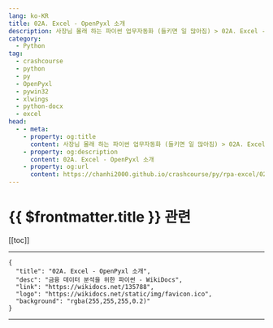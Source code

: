 ```yaml
---
lang: ko-KR
title: 02A. Excel - OpenPyxl 소개 
description: 사장님 몰래 하는 파이썬 업무자동화 (들키면 일 많아짐) > 02A. Excel - OpenPyxl 소개 
category:
  - Python
tag: 
  - crashcourse
  - python
  - py
  - OpenPyxl
  - pywin32
  - xlwings
  - python-docx
  - excel
head:
  - - meta:
    - property: og:title
      content: 사장님 몰래 하는 파이썬 업무자동화 (들키면 일 많아짐) > 02A. Excel - OpenPyxl 소개 
    - property: og:description
      content: 02A. Excel - OpenPyxl 소개 
    - property: og:url
      content: https://chanhi2000.github.io/crashcourse/py/rpa-excel/02a.html
---
```


# {{ $frontmatter.title }} 관련

[[toc]]

---

```component VPCard
{
  "title": "02A. Excel - OpenPyxl 소개",
  "desc": "금융 데이터 분석을 위한 파이썬 - WikiDocs",
  "link": "https://wikidocs.net/135788",
  "logo": "https://wikidocs.net/static/img/favicon.ico",
  "background": "rgba(255,255,255,0.2)"
}
```

---

